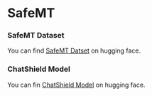 # SafeMT

### SafeMT Dataset
You can find [SafeMT Datset](https://huggingface.co/datasets/HappyCorpse/SafeMT) on hugging face.

### ChatShield Model
You can fin [ChatShield Model](https://huggingface.co/HappyCorpse/ChatShield) on hugging face.

